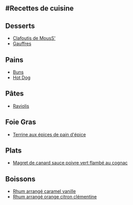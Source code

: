 #Recettes de cuisine
--------------------


Desserts
--------

- [Clafoutis de MousS'](./desserts/clafoutis.md)
- [Gauffres](./desserts/gauffres/README.md)

Pains
-----

- [Buns](./pains/buns.md)
- [Hot Dog](./pains/hotdog.md)

Pâtes
-----

- [Raviolis](./pâtes/raviolis.md)

Foie Gras
---------

- [Terrine aux épices de pain d'épice](./foie_gras/terrine.md)

Plats
-----

- [Magret de canard sauce poivre vert flambé au cognac](./plats/canard_poivre_vert_cognac.md)

Boissons
--------

- [Rhum arrangé caramel vanille](./boissons/rhum_caramel_vanille.md)
- [Rhum arrangé orange citron clémentine](./boissons/rhum_orange_citron_clementine.md)
